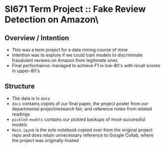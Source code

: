 # SI671 Term Project :: Fake Review Detection on Amazon\

## Overview / Intention

- This was a term project for a data mining course of mine
- Intention was to explore if we could train models to discriminate fraudulent reviews on Amazon from legitimate ones
- Final performance: managed to achieve F1 in low-80's with recall scores in upper-80's

## Structure

- The data is in `data`
- `docs` contains copies of our final paper, the project poster from our departmental project/research fair, and reference notes from related readings
- `pickled-models` contains our pickled backups of most-successful models
- `Main.ipynb` is the sole notebook copied over from the original project repo and does retain unnecessary reference to Google Collab, where the project was originally hosted

